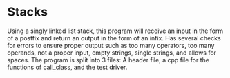 # Stacks
Using a singly linked list stack, this program will receive an input in the form of a postfix and  return an output in the form of an infix. Has several checks for errors to ensure proper output such as too many operators, too many operands, not a proper input, empty strings, single strings, and allows for spaces.  The program is split into 3 files: A header file, a cpp file for the functions of call_class, and the test driver.
